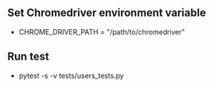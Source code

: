 
## Set Chromedriver environment variable
- CHROME_DRIVER_PATH = "/path/to/chromedriver"

## Run test
- pytest -s -v tests/users_tests.py